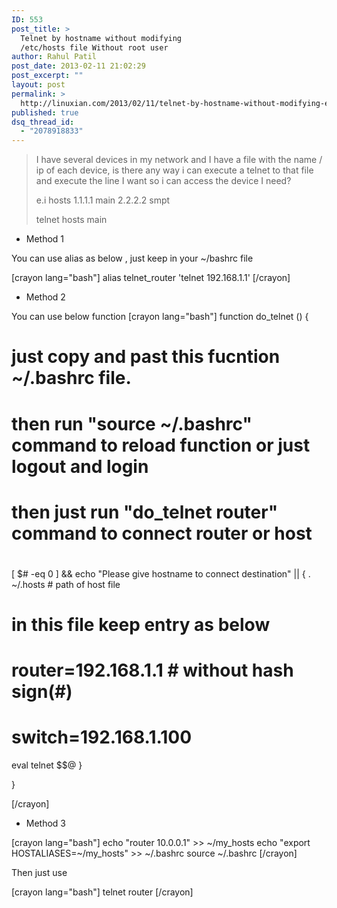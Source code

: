 ```yaml
---
ID: 553
post_title: >
  Telnet by hostname without modifying
  /etc/hosts file Without root user
author: Rahul Patil
post_date: 2013-02-11 21:02:29
post_excerpt: ""
layout: post
permalink: >
  http://linuxian.com/2013/02/11/telnet-by-hostname-without-modifying-etchosts-file-without-root-user/
published: true
dsq_thread_id:
  - "2078918833"
---
```

<blockquote>I have several devices in my network and I have a file with the name / ip of each device, is there any way i can execute a telnet to that file and execute the line I want so i can access the device I need?

e.i
hosts
1.1.1.1 main
2.2.2.2 smpt

telnet hosts main</blockquote>
<ul>
        <li>Method 1</li>
</ul>
You can use alias as below , just keep in your ~/bashrc file

[crayon lang="bash"]
alias telnet_router 'telnet 192.168.1.1'
[/crayon]



<ul>
        <li>Method 2</li>
</ul>

You can use below function
[crayon lang="bash"]
function do_telnet () {
# just copy and past this fucntion ~/.bashrc file.
# then run "source ~/.bashrc" command to reload function or just logout and login
# then just run "do_telnet router" command to connect router or host
#

[ $# -eq 0 ] && echo "Please give hostname to connect destination" || {
. ~/.hosts  # path of host file
# in this file keep entry as below
# router=192.168.1.1   # without hash sign(#)
# switch=192.168.1.100

eval telnet $$@
}

}

[/crayon]

<ul>
        <li>Method 3</li>
</ul>
[crayon lang="bash"]
echo "router 10.0.0.1" >> ~/my_hosts
echo "export HOSTALIASES=~/my_hosts" >> ~/.bashrc
source ~/.bashrc
[/crayon]

Then just use

[crayon lang="bash"]
telnet router
[/crayon]